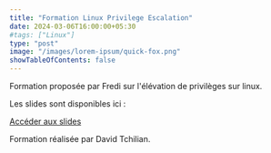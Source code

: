```yaml
---
title: "Formation Linux Privilege Escalation"
date: 2024-03-06T16:00:00+05:30
#tags: ["Linux"]
type: "post"
image: "/images/lorem-ipsum/quick-fox.png"
showTableOfContents: false
---
```


Formation proposée par Fredi sur l'élévation de privilèges sur linux.

Les slides sont disponibles ici :

[Accéder aux slides](https://drive.google.com/file/d/1W5PkdQK9csxDqDPmp4qtCInu2CrPW6Ax/view?usp=sharing)

Formation réalisée par David Tchilian.


